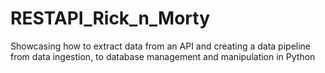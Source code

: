 # RESTAPI_Rick_n_Morty
Showcasing how to extract data from an API and creating a data pipeline from data ingestion, to database management and manipulation in Python
